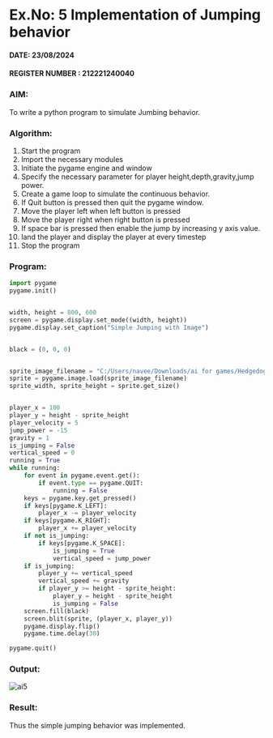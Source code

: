 # Ex.No: 5  Implementation of Jumping behavior 
#### DATE: 23/08/2024                                                                           
#### REGISTER NUMBER : 212221240040
### AIM: 
To write a python program to simulate Jumbing behavior. 
### Algorithm:
1. Start the program
2. Import the necessary modules
3. Initiate the pygame engine and window
4. Specify the necessary parameter for player height,depth,gravity,jump power. 
5. Create a game loop to simulate the continuous behavior.
6. If Quit button is pressed then quit the pygame window.
7. Move the player left when left button is pressed
8. Move the player right when right button is pressed
9. If space bar is pressed then enable the jump by increasing y axis value.
10. land the player and display the player at every timestep
11.  Stop the program
 ### Program:

```python
import pygame
pygame.init()


width, height = 800, 600
screen = pygame.display.set_mode((width, height))
pygame.display.set_caption("Simple Jumping with Image")


black = (0, 0, 0)


sprite_image_filename = "C:/Users/navee/Downloads/ai for games/Hedgedog.jpg"
sprite = pygame.image.load(sprite_image_filename)
sprite_width, sprite_height = sprite.get_size()


player_x = 100
player_y = height - sprite_height
player_velocity = 5
jump_power = -15
gravity = 1
is_jumping = False
vertical_speed = 0
running = True
while running:
    for event in pygame.event.get():
        if event.type == pygame.QUIT:
            running = False
    keys = pygame.key.get_pressed()
    if keys[pygame.K_LEFT]:
        player_x -= player_velocity
    if keys[pygame.K_RIGHT]:
        player_x += player_velocity
    if not is_jumping:
        if keys[pygame.K_SPACE]:
            is_jumping = True
            vertical_speed = jump_power
    if is_jumping:
        player_y += vertical_speed
        vertical_speed += gravity
        if player_y >= height - sprite_height:
            player_y = height - sprite_height
            is_jumping = False
    screen.fill(black)
    screen.blit(sprite, (player_x, player_y))
    pygame.display.flip()
    pygame.time.delay(30)

pygame.quit()

```

### Output:

![ai5](https://github.com/user-attachments/assets/350ad809-3823-4249-81e9-fe819cc4e672)



### Result:
Thus the simple jumping behavior was implemented.
